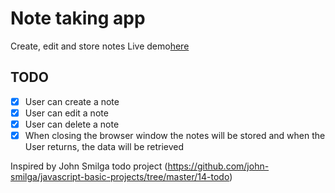 # Note taking app

Create, edit and store notes
Live demo[here](https://note-taking-app-two.vercel.app/)

## TODO

-   [x] User can create a note
-   [x] User can edit a note
-   [x] User can delete a note
-   [x] When closing the browser window the notes will be stored and when the User returns, the data will be retrieved

Inspired by John Smilga todo project (https://github.com/john-smilga/javascript-basic-projects/tree/master/14-todo)
